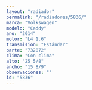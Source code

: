 ```yaml
---
layout: "radiador"
permalink: "/radiadores/5836/"
marca: "Volkswagen"
modelo: "Caddy"
ano: "2014"
motor: "L4 1.6"
transmision: "Estándar"
parte: "732872"
clima: "Con clima"
alto: "25 5/8"
ancho: "15 8/9"
observaciones: ""
id: "5836"
---
```


